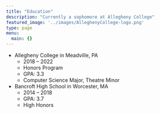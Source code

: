 ```yaml
---
title: "Education"
description: "Currently a sophomore at Allegheny College"
featured_image: '../images/AlleghenyCollege-logo.png'
type: page
menu:
  main: {}
---
```

* Allegheny College in Meadville, PA
  - 2018 – 2022
  - Honors Program
  - GPA: 3.3
  - Computer Science Major, Theatre Minor
* Bancroft High School in Worcester, MA
  - 2014 – 2018
  - GPA: 3.7
  - High Honors
